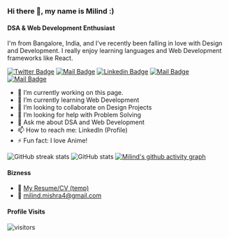 ### Hi there 👋, my name is Milind :)

#### DSA & Web Development Enthusiast

I'm from Bangalore, India, and I've recently been falling in love with Design and Development. I really enjoy learning languages and Web Development frameworks like React.

[![Twitter Badge](https://img.shields.io/badge/-Twitter-1ca0f1?style=flat&labelColor=1ca0f1&logo=twitter&logoColor=white&link=https://twitter.com/dryruncatch)](https://twitter.com/dryruncatch)
[![Mail Badge](https://img.shields.io/badge/-YouTube-e74c3c?style=flat&labelColor=e74c3c&logo=youtube&logoColor=white)](https://www.youtube.com/channel/UCMG4BahZvx70a8fsRcczVpA)
[![Linkedin Badge](https://img.shields.io/badge/-LinkedIn-0e76a8?style=flat&labelColor=0e76a8&logo=linkedin&logoColor=white)](https://www.linkedin.com/in/milind--mishra/)
[![Mail Badge](https://img.shields.io/badge/-Instagram-e84393?style=flat&labelColor=e84393&logo=instagram&logoColor=white)](https://instagram.com/that_beautifuldream)
[![Mail Badge](https://img.shields.io/badge/-Mail-c0392b?style=flat&labelColor=c0392b&logo=gmail&logoColor=white)](mailto:milind.mishra4@gmail.com)

- 🔭 I’m currently working on this page.
- 🌱 I’m currently learning Web Development
- 👯 I’m looking to collaborate on Design Projects
- 🤔 I’m looking for help with Problem Solving
- 💬 Ask me about DSA and Web Development
- 📫 How to reach me: LinkedIn (Profile)
- ⚡ Fun fact: I love Anime!

![GitHub streak stats](https://github-readme-streak-stats.herokuapp.com/?user=thatbeautifuldream&count_private=true&theme=tokyonight&hide=contribs,prs)
![GitHub stats](https://github-readme-stats.vercel.app/api?username=thatbeautifuldream&show_icons=true&count_private=true&theme=tokyonight&hide=contribs,prs)
[![Milind's github activity graph](https://activity-graph.herokuapp.com/graph?username=thatbeautifuldream&theme=github)](https://github.com/thatbeautifuldream/github-readme-activity-graph)

#### Bizness

- :paperclip: [My Resume/CV (temp)](https://github.com/thatbeautifuldream/thatbeautifuldream/blob/main/milind_resume.pdf)
- :email: milind.mishra4@gmail.com

#### Profile Visits

![visitors](https://visitor-badge.glitch.me/badge?page_id=thatbeautifuldream)
